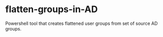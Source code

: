 # flatten-groups-in-AD
Powershell tool that creates flattened user groups from set of source AD groups.
